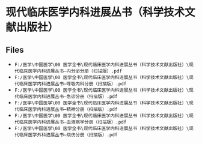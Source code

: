 # 现代临床医学内科进展丛书（科学技术文献出版社）

## Files

- `F:/医学\中国医学\00 医学全书\现代临床医学内科进展丛书（科学技术文献出版社）\现代临床医学内科进展丛书—内分泌分册（扫描版）.pdf`
- `F:/医学\中国医学\00 医学全书\现代临床医学内科进展丛书（科学技术文献出版社）\现代临床医学内科进展丛书—呼吸内科分册（扫描版）.pdf`
- `F:/医学\中国医学\00 医学全书\现代临床医学内科进展丛书（科学技术文献出版社）\现代临床医学内科进展丛书—急诊分册（扫描版）.pdf`
- `F:/医学\中国医学\00 医学全书\现代临床医学内科进展丛书（科学技术文献出版社）\现代临床医学内科进展丛书—精神分册（扫描版）.pdf`
- `F:/医学\中国医学\00 医学全书\现代临床医学内科进展丛书（科学技术文献出版社）\现代临床医学内科进展丛书—血液病学分册（扫描版）.pdf`
- `F:/医学\中国医学\00 医学全书\现代临床医学内科进展丛书（科学技术文献出版社）\现代临床医学外科进展丛书—烧伤分册（扫描版）.pdf`
